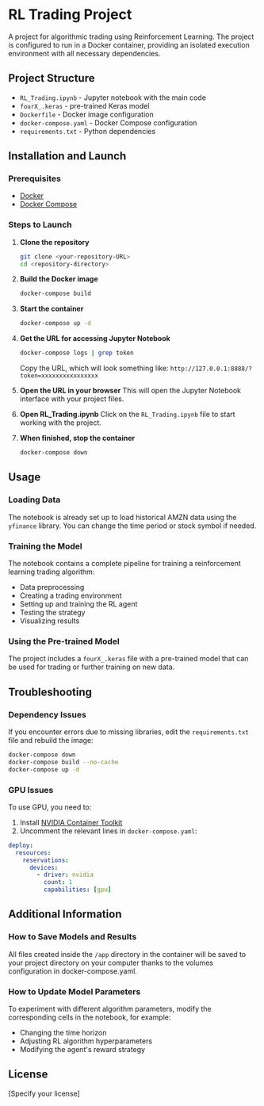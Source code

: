 # RL Trading Project

A project for algorithmic trading using Reinforcement Learning. The project is configured to run in a Docker container, providing an isolated execution environment with all necessary dependencies.

## Project Structure

- `RL_Trading.ipynb` - Jupyter notebook with the main code
- `fourX_.keras` - pre-trained Keras model
- `Dockerfile` - Docker image configuration
- `docker-compose.yaml` - Docker Compose configuration
- `requirements.txt` - Python dependencies

## Installation and Launch

### Prerequisites

- [Docker](https://www.docker.com/get-started)
- [Docker Compose](https://docs.docker.com/compose/install/)

### Steps to Launch

1. **Clone the repository**
   ```bash
   git clone <your-repository-URL>
   cd <repository-directory>
   ```

2. **Build the Docker image**
   ```bash
   docker-compose build
   ```

3. **Start the container**
   ```bash
   docker-compose up -d
   ```

4. **Get the URL for accessing Jupyter Notebook**
   ```bash
   docker-compose logs | grep token
   ```
   Copy the URL, which will look something like: `http://127.0.0.1:8888/?token=xxxxxxxxxxxxxxxx`

5. **Open the URL in your browser**
   This will open the Jupyter Notebook interface with your project files.

6. **Open RL_Trading.ipynb**
   Click on the `RL_Trading.ipynb` file to start working with the project.

7. **When finished, stop the container**
   ```bash
   docker-compose down
   ```

## Usage

### Loading Data

The notebook is already set up to load historical AMZN data using the `yfinance` library. You can change the time period or stock symbol if needed.

### Training the Model

The notebook contains a complete pipeline for training a reinforcement learning trading algorithm:
- Data preprocessing
- Creating a trading environment
- Setting up and training the RL agent
- Testing the strategy
- Visualizing results

### Using the Pre-trained Model

The project includes a `fourX_.keras` file with a pre-trained model that can be used for trading or further training on new data.

## Troubleshooting

### Dependency Issues

If you encounter errors due to missing libraries, edit the `requirements.txt` file and rebuild the image:
```bash
docker-compose down
docker-compose build --no-cache
docker-compose up -d
```

### GPU Issues

To use GPU, you need to:
1. Install [NVIDIA Container Toolkit](https://docs.nvidia.com/datacenter/cloud-native/container-toolkit/install-guide.html)
2. Uncomment the relevant lines in `docker-compose.yaml`:
```yaml
deploy:
  resources:
    reservations:
      devices:
        - driver: nvidia
          count: 1
          capabilities: [gpu]
```

## Additional Information

### How to Save Models and Results

All files created inside the `/app` directory in the container will be saved to your project directory on your computer thanks to the volumes configuration in docker-compose.yaml.

### How to Update Model Parameters

To experiment with different algorithm parameters, modify the corresponding cells in the notebook, for example:
- Changing the time horizon
- Adjusting RL algorithm hyperparameters
- Modifying the agent's reward strategy

## License

[Specify your license]
